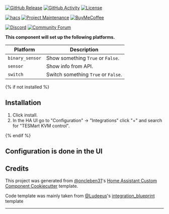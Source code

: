 [![GitHub Release][releases-shield]][releases]
[![GitHub Activity][commits-shield]][commits]
[![License][license-shield]][license]

[![hacs][hacsbadge]][hacs]
[![Project Maintenance][maintenance-shield]][user_profile]
[![BuyMeCoffee][buymecoffeebadge]][buymecoffee]

[![Discord][discord-shield]][discord]
[![Community Forum][forum-shield]][forum]

**This component will set up the following platforms.**

| Platform        | Description                         |
| --------------- | ----------------------------------- |
| `binary_sensor` | Show something `True` or `False`.   |
| `sensor`        | Show info from API.                 |
| `switch`        | Switch something `True` or `False`. |

{% if not installed %}

## Installation

1. Click install.
1. In the HA UI go to "Configuration" -> "Integrations" click "+" and search for "TESMart KVM control".

{% endif %}

## Configuration is done in the UI

<!---->

## Credits

This project was generated from [@oncleben31](https://github.com/oncleben31)'s [Home Assistant Custom Component Cookiecutter](https://github.com/oncleben31/cookiecutter-homeassistant-custom-component) template.

Code template was mainly taken from [@Ludeeus](https://github.com/ludeeus)'s [integration_blueprint][integration_blueprint] template

---

[integration_blueprint]: https://github.com/custom-components/integration_blueprint
[buymecoffee]: https://www.buymeacoffee.com/ludeeus
[buymecoffeebadge]: https://img.shields.io/badge/buy%20me%20a%20coffee-donate-yellow.svg?style=for-the-badge
[commits-shield]: https://img.shields.io/github/commit-activity/y/lululombard/tesmart-kvm-homeassistant.svg?style=for-the-badge
[commits]: https://github.com/lululombard/tesmart-kvm-homeassistant/commits/main
[hacs]: https://hacs.xyz
[hacsbadge]: https://img.shields.io/badge/HACS-Custom-orange.svg?style=for-the-badge
[discord]: https://discord.gg/Qa5fW2R
[discord-shield]: https://img.shields.io/discord/330944238910963714.svg?style=for-the-badge
[forum-shield]: https://img.shields.io/badge/community-forum-brightgreen.svg?style=for-the-badge
[forum]: https://community.home-assistant.io/
[license]: https://github.com/lululombard/tesmart-kvm-homeassistant/blob/main/LICENSE
[license-shield]: https://img.shields.io/github/license/lululombard/tesmart-kvm-homeassistant.svg?style=for-the-badge
[maintenance-shield]: https://img.shields.io/badge/maintainer-%40lululombard-blue.svg?style=for-the-badge
[releases-shield]: https://img.shields.io/github/release/lululombard/tesmart-kvm-homeassistant.svg?style=for-the-badge
[releases]: https://github.com/lululombard/tesmart-kvm-homeassistant/releases
[user_profile]: https://github.com/lululombard
